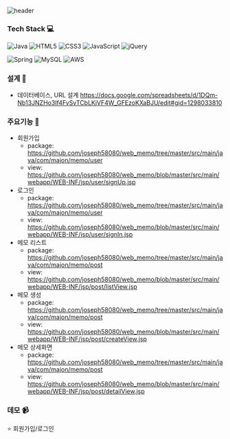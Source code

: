 ![header](https://capsule-render.vercel.app/api?type=egg&color=auto&height=300&section=header&text=Memo&fontSize=90)

### Tech Stack :computer:
![Java](https://img.shields.io/badge/java-%23ED8B00.svg?style=for-the-badge&logo=java&logoColor=white) ![HTML5](https://img.shields.io/badge/html5-%23E34F26.svg?style=for-the-badge&logo=html5&logoColor=white) ![CSS3](https://img.shields.io/badge/css3-%231572B6.svg?style=for-the-badge&logo=css3&logoColor=white) ![JavaScript](https://img.shields.io/badge/javascript-%23323330.svg?style=for-the-badge&logo=javascript&logoColor=%23F7DF1E) ![jQuery](https://img.shields.io/badge/jquery-%230769AD.svg?style=for-the-badge&logo=jquery&logoColor=white)

![Spring](https://img.shields.io/badge/spring-%236DB33F.svg?style=for-the-badge&logo=spring&logoColor=white) ![MySQL](https://img.shields.io/badge/mysql-%2300f.svg?style=for-the-badge&logo=mysql&logoColor=white) ![AWS](https://img.shields.io/badge/AWS-%23FF9900.svg?style=for-the-badge&logo=amazon-aws&logoColor=white)
### 설계 :wrench:
- 데이터베이스, URL 설계
https://docs.google.com/spreadsheets/d/1DQm-Nb13JNZHo3If4FvSvTCbLKjVF4W_GFEzoKXaBJU/edit#gid=1298033810
### 주요기능 :nut_and_bolt:
- 회원가입
  - package: https://github.com/joseph58080/web_memo/tree/master/src/main/java/com/majon/memo/user
  - view: https://github.com/joseph58080/web_memo/blob/master/src/main/webapp/WEB-INF/jsp/user/signUp.jsp
- 로그인
  - package: https://github.com/joseph58080/web_memo/tree/master/src/main/java/com/majon/memo/user
  - view: https://github.com/joseph58080/web_memo/blob/master/src/main/webapp/WEB-INF/jsp/user/signIn.jsp
- 메모 리스트
  - package: https://github.com/joseph58080/web_memo/tree/master/src/main/java/com/majon/memo/post
  - view: https://github.com/joseph58080/web_memo/blob/master/src/main/webapp/WEB-INF/jsp/post/listView.jsp
- 메모 생성
  - package: https://github.com/joseph58080/web_memo/tree/master/src/main/java/com/majon/memo/post
  - view: https://github.com/joseph58080/web_memo/blob/master/src/main/webapp/WEB-INF/jsp/post/createView.jsp
- 메모 상세화면
  - package: https://github.com/joseph58080/web_memo/tree/master/src/main/java/com/majon/memo/post
  - view: https://github.com/joseph58080/web_memo/blob/master/src/main/webapp/WEB-INF/jsp/post/detailView.jsp
### 데모 :video_camera:
:star: 회원가입/로그인
